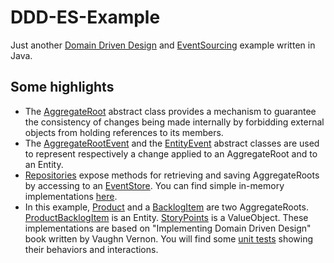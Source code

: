 # DDD-ES-Example
Just another [Domain Driven Design](https://en.wikipedia.org/wiki/Domain-driven_design) and [EventSourcing](https://martinfowler.com/eaaDev/EventSourcing.html) example written in Java.
## Some highlights
* The [AggregateRoot](https://github.com/dsantarelli/DDD-ES-Example/blob/master/ddd-es/ddd-es-core/src/main/java/dddes/core/AggregateRoot.java) abstract class provides a mechanism to guarantee the consistency of changes being made internally by forbidding external objects from holding references to its members.
* The [AggregateRootEvent](https://github.com/dsantarelli/DDD-ES-Example/blob/master/ddd-es/ddd-es-core/src/main/java/dddes/core/AggregateRootEvent.java) and the
[EntityEvent](https://github.com/dsantarelli/DDD-ES-Example/blob/master/ddd-es/ddd-es-core/src/main/java/dddes/core/EntityEvent.java) abstract classes are used to represent respectively a change applied to an AggregateRoot and to an Entity.
* [Repositories](https://github.com/dsantarelli/DDD-ES-Example/blob/master/ddd-es/ddd-es-core/src/main/java/dddes/core/IRepository.java) expose methods for retrieving and saving AggregateRoots by accessing to an [EventStore](https://github.com/dsantarelli/DDD-ES-Example/blob/master/ddd-es/ddd-es-core/src/main/java/dddes/core/IEventStore.java). You can find simple in-memory implementations [here](https://github.com/dsantarelli/DDD-ES-Example/tree/master/ddd-es/ddd-es-example/src/main/java/dddes/example/infrastructure).
* In this example, [Product](https://github.com/dsantarelli/DDD-ES-Example/blob/master/ddd-es/ddd-es-example/src/main/java/dddes/example/domain/product/Product.java) and a [BacklogItem](https://github.com/dsantarelli/DDD-ES-Example/blob/master/ddd-es/ddd-es-example/src/main/java/dddes/example/domain/backlogitem/BacklogItem.java) are two AggregateRoots. [ProductBacklogItem](https://github.com/dsantarelli/DDD-ES-Example/blob/master/ddd-es/ddd-es-example/src/main/java/dddes/example/domain/product/ProductBacklogItem.java) is an Entity. [StoryPoints](https://github.com/dsantarelli/DDD-ES-Example/blob/master/ddd-es/ddd-es-example/src/main/java/dddes/example/domain/backlogitem/StoryPoints.java) is a ValueObject. These implementations are based on "Implementing Domain Driven Design" book written by Vaughn Vernon.
You will find some [unit tests](https://github.com/dsantarelli/DDD-ES-Example/tree/master/ddd-es/ddd-es-example/src/test/java/dddes/example/domain) showing their behaviors and interactions.